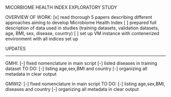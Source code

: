 MICORBIOME HEALTH INDEX EXPLORATORY STUDY

OVERVIEW OF WORK:
[x] read thorough 5 papers describing different approaches aiming to develop Microbiome Health Index
[ ] prepared full description of data used in studies (training datasets, validation datasets, age, BMI, sex, disease, country)
[ ] set up VM instance with contenerized environment with all indices set up


UPDATES
**********
GMHI:
  [-] fixed nomenclature in main script
  [-] listed diseases in training dataset
  TO DO:
    [-] listing age,sex,BMI and country
    [-] organizing all metadata in clear output

GMWI2:
  [-] fixed nomenclature in main script
    TO DO:
    [-] listing age,sex,BMI, diseases and country
    [-] organizing all metadata in clear output
